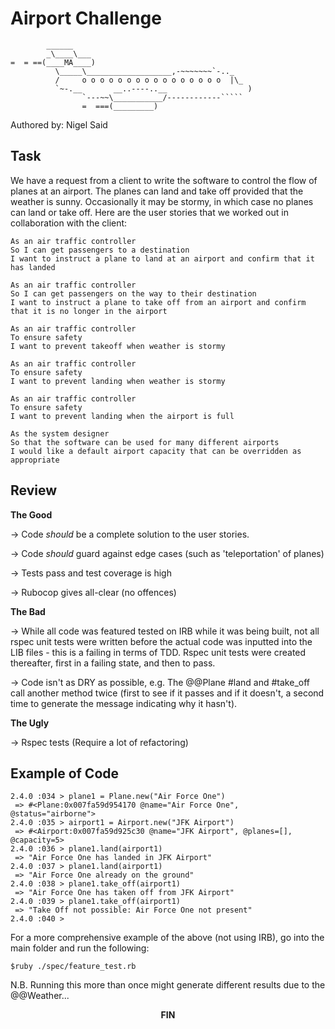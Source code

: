 Airport Challenge
=================

```
        ______
        _\____\___
=  = ==(____MA____)
          \_____\___________________,-~~~~~~~`-.._
          /     o o o o o o o o o o o o o o o o  |\_
          `~-.__       __..----..__                  )
                `---~~\___________/------------`````
                =  ===(_________)

```

Authored by: Nigel Said

Task
-----

We have a request from a client to write the software to control the flow of planes at an airport. The planes can land and take off provided that the weather is sunny. Occasionally it may be stormy, in which case no planes can land or take off.  Here are the user stories that we worked out in collaboration with the client:

```
As an air traffic controller 
So I can get passengers to a destination 
I want to instruct a plane to land at an airport and confirm that it has landed 

As an air traffic controller 
So I can get passengers on the way to their destination 
I want to instruct a plane to take off from an airport and confirm that it is no longer in the airport

As an air traffic controller 
To ensure safety 
I want to prevent takeoff when weather is stormy 

As an air traffic controller 
To ensure safety 
I want to prevent landing when weather is stormy 

As an air traffic controller 
To ensure safety 
I want to prevent landing when the airport is full 

As the system designer
So that the software can be used for many different airports
I would like a default airport capacity that can be overridden as appropriate
```


Review
------

**The Good**

-> Code *should* be a complete solution to the user stories.

-> Code *should* guard against edge cases (such as 'teleportation' of planes)

-> Tests pass and test coverage is high

-> Rubocop gives all-clear (no offences)

**The Bad**

-> While all code was featured tested on IRB while it was being built, not all rspec unit tests were written before the actual code was inputted into the LIB files - this is a failing in terms of TDD.  Rspec unit tests were created thereafter, first in a failing state, and then to pass.

-> Code isn't as DRY as possible, e.g. The @@Plane #land and #take_off call another method twice (first to see if it passes and if it doesn't, a second time to generate the message indicating why it hasn't).

**The Ugly**

-> Rspec tests (Require a lot of refactoring)


Example of Code
---------------

```
2.4.0 :034 > plane1 = Plane.new("Air Force One")
 => #<Plane:0x007fa59d954170 @name="Air Force One", @status="airborne"> 
2.4.0 :035 > airport1 = Airport.new("JFK Airport")
 => #<Airport:0x007fa59d925c30 @name="JFK Airport", @planes=[], @capacity=5> 
2.4.0 :036 > plane1.land(airport1)
 => "Air Force One has landed in JFK Airport" 
2.4.0 :037 > plane1.land(airport1)
 => "Air Force One already on the ground" 
2.4.0 :038 > plane1.take_off(airport1)
 => "Air Force One has taken off from JFK Airport" 
2.4.0 :039 > plane1.take_off(airport1)
 => "Take Off not possible: Air Force One not present" 
2.4.0 :040 > 
```

For a more comprehensive example of the above (not using IRB), go into the main folder and run the following:
```
$ruby ./spec/feature_test.rb
```
N.B. Running this more than once might generate different results due to the @@Weather...




<p align="center">
<b>FIN</b>
</p>




